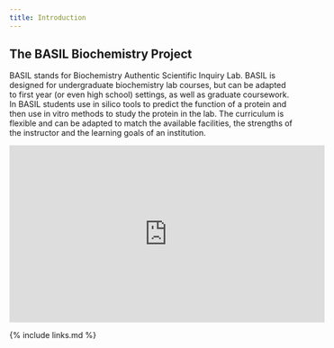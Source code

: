 ```yaml
---
title: Introduction
---
```

## The BASIL Biochemistry Project

BASIL stands for Biochemistry Authentic Scientific Inquiry Lab. BASIL is designed for undergraduate biochemistry lab courses, but can be adapted to first year (or even high school) settings, as well as graduate coursework.  In BASIL students use in silico tools to predict the function of a protein and then use in vitro methods to study the protein in the lab. The curriculum is flexible and can be adapted to match the available facilities, the strengths of the instructor and the learning goals of an institution.

<iframe width="560" height="315" src="https://www.youtube.com/embed/cH7GycjE3lI" title="YouTube video player" frameborder="0" allow="accelerometer; autoplay; clipboard-write; encrypted-media; gyroscope; picture-in-picture" allowfullscreen></iframe>


{% include links.md %}
